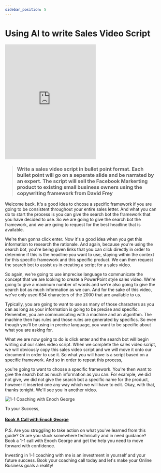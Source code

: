 ```yaml
---
sidebar_position: 5
---
```

# Using AI to write Sales Video Script

<iframe class="is-fullwidth" height="380" src="https://www.youtube.com/embed/PnIEGui1ZVc" title="YouTube video player" frameborder="0" allow="accelerometer; autoplay; clipboard-write; encrypted-media; gyroscope; picture-in-picture; web-share" allowfullscreen="allowfullscreen"></iframe>

> ### Write a sales video script in bullet point format. Each bullet point will go on a seperate slide and be narrated by an expert. The script will sell the Facebook Markerting product to existing small business owners using the copywriting framework from David Frey

Welcome back. It's a good idea to choose a specific framework if you are going to be consistent throughout your entire sales letter. And what you can do to start the process is you can give the search bot the framework that you have decided to use. So we are going to give the search bot the framework, and we are going to request for the best headline that is available.

We're then gonna click enter. Now it's a good idea when you get this information to research the rationale. And again, because you're using the search bot, you're being given links that you can click directly in order to determine if this is the headline you want to use, staying within the context for this specific framework and this specific product. We can then request the search bot to assist us in creating a script for a sales video.

So again, we're going to use imprecise language to communicate the concept that we are looking to create a PowerPoint style sales video. We're going to give a maximum number of words and we're also going to give the search bot as much information as we can. And for the sake of this video, we've only used 634 characters of the 2000 that are available to us.

Typically, you are going to want to use as many of those characters as you can as long as your information is going to be precise and specific. Remember, you are communicating with a machine and an algorithm. The machine then has rules and those rules are generated by specifics. So even though you'll be using in precise language, you want to be specific about what you are asking for.

What we are now going to do is click enter and the search bot will begin writing out our sales video script. When we complete the sales video script, we will obviously copy this sales video script and we will move it onto our document in order to use it. So what you will have is a script based on a specific framework. And so in order to repeat this process,

you're going to want to choose a specific framework. You're then want to give the search bot as much information as you can. For example, we did not give, we did not give the search bot a specific name for the product, however it inserted one any way which we will have to edit. Okay, with that, thanks tonight. We'll see you in another video.



![1-1 Coaching with Enoch George](https://trafficbingoassets.s3.us-east-2.amazonaws.com/enochgeorge120x120.jpeg)

To your Success, 

#### [Book A Call with Enoch George](https://buildbusiness.online/courses/youtube-secrets/)  

P.S. Are you struggling to take action on what you've learned from this guide? Or are you stuck somewhere technically and in need guidance? Book a 1-1 call with Enoch George and get the help you need to move forward with confidence.

Investing in 1-1 coaching with me is an investment in yourself and your future success. Book your coaching call today and let's make your Online Business goals a reality!


